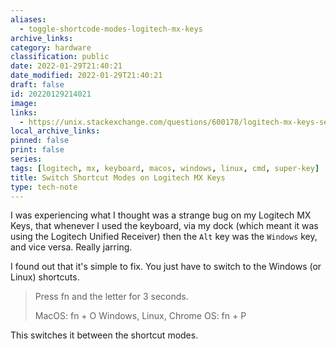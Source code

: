 ```yaml
---
aliases:
  - toggle-shortcode-modes-logitech-mx-keys
archive_links: 
category: hardware
classification: public
date: 2022-01-29T21:40:21
date_modified: 2022-01-29T21:40:21
draft: false
id: 20220129214021
image: 
links:
  - https://unix.stackexchange.com/questions/600178/logitech-mx-keys-sends-incorrect-modifier-keys
local_archive_links: 
pinned: false
print: false
series: 
tags: [logitech, mx, keyboard, macos, windows, linux, cmd, super-key]
title: Switch Shortcut Modes on Logitech MX Keys
type: tech-note
---
```


I was experiencing what I thought was a strange bug on my Logitech MX Keys, that whenever I used the keyboard, via my dock (which meant it was using the Logitech Unified Receiver) then the `Alt` key was the `Windows` key, and vice versa. Really jarring.

I found out that it's simple to fix. You just have to switch to the Windows (or Linux) shortcuts.

> Press fn and the letter for 3 seconds.
>
> MacOS: fn + O
> Windows, Linux, Chrome OS: fn + P

This switches it between the shortcut modes.